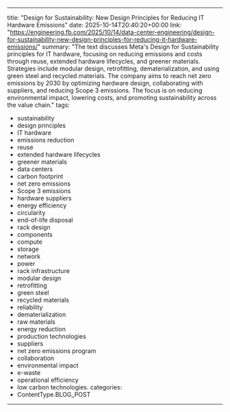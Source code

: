 
---
title: "Design for Sustainability: New Design Principles for Reducing IT Hardware Emissions"
date: 2025-10-14T20:40:20+00:00
link: "https://engineering.fb.com/2025/10/14/data-center-engineering/design-for-sustainability-new-design-principles-for-reducing-it-hardware-emissions/"
summary: "The text discusses Meta's Design for Sustainability principles for IT hardware, focusing on reducing emissions and costs through reuse, extended hardware lifecycles, and greener materials. Strategies include modular design, retrofitting, dematerialization, and using green steel and recycled materials. The company aims to reach net zero emissions by 2030 by optimizing hardware design, collaborating with suppliers, and reducing Scope 3 emissions. The focus is on reducing environmental impact, lowering costs, and promoting sustainability across the value chain."
tags:
  - sustainability
  - design principles
  - IT hardware
  - emissions reduction
  - reuse
  - extended hardware lifecycles
  - greener materials
  - data centers
  - carbon footprint
  - net zero emissions
  - Scope 3 emissions
  - hardware suppliers
  - energy efficiency
  - circularity
  - end-of-life disposal
  - rack design
  - components
  - compute
  - storage
  - network
  - power
  - rack infrastructure
  - modular design
  - retrofitting
  - green steel
  - recycled materials
  - reliability
  - dematerialization
  - raw materials
  - energy reduction
  - production technologies
  - suppliers
  - net zero emissions program
  - collaboration
  - environmental impact
  - e-waste
  - operational efficiency
  - low carbon technologies.
categories:
  - ContentType.BLOG_POST
---

